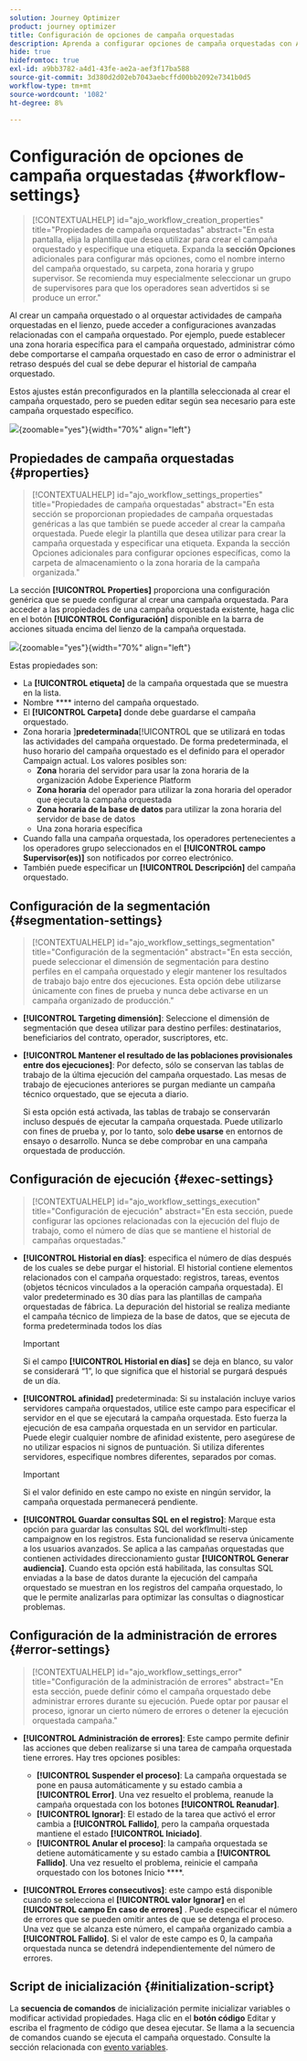 ```yaml
---
solution: Journey Optimizer
product: journey optimizer
title: Configuración de opciones de campaña orquestadas
description: Aprenda a configurar opciones de campaña orquestadas con Adobe Systems Journey Optimizer
hide: true
hidefromtoc: true
exl-id: a9bb3782-a4d1-43fe-ae2a-aef3f17ba588
source-git-commit: 3d380d2d02eb7043aebcffd00bb2092e7341b0d5
workflow-type: tm+mt
source-wordcount: '1082'
ht-degree: 8%

---
```


# Configuración de opciones de campaña orquestadas {#workflow-settings}

>[!CONTEXTUALHELP]
>id="ajo_workflow_creation_properties"
>title="Propiedades de campaña orquestadas"
>abstract="En esta pantalla, elija la plantilla que desea utilizar para crear el campaña orquestado y especifique una etiqueta. Expanda la **sección Opciones** adicionales para configurar más opciones, como el nombre interno del campaña orquestado, su carpeta, zona horaria y grupo supervisor. Se recomienda muy especialmente seleccionar un grupo de supervisores para que los operadores sean advertidos si se produce un error."

Al crear un campaña orquestado o al orquestar actividades de campaña orquestadas en el lienzo, puede acceder a configuraciones avanzadas relacionadas con el campaña orquestado. Por ejemplo, puede establecer una zona horaria específica para el campaña orquestado, administrar cómo debe comportarse el campaña orquestado en caso de error o administrar el retraso después del cual se debe depurar el historial de campaña orquestado.

Estos ajustes están preconfigurados en la plantilla seleccionada al crear el campaña orquestado, pero se pueden editar según sea necesario para este campaña orquestado específico.

![](assets/workflow-settings-button.png){zoomable="yes"}{width="70%" align="left"}

## Propiedades de campaña orquestadas {#properties}

>[!CONTEXTUALHELP]
>id="ajo_workflow_settings_properties"
>title="Propiedades de campaña orquestadas"
>abstract="En esta sección se proporcionan propiedades de campaña orquestadas genéricas a las que también se puede acceder al crear la campaña orquestada. Puede elegir la plantilla que desea utilizar para crear la campaña orquestada y especificar una etiqueta. Expanda la sección Opciones adicionales para configurar opciones específicas, como la carpeta de almacenamiento o la zona horaria de la campaña organizada."

La sección **[!UICONTROL Properties]** proporciona una configuración genérica que se puede configurar al crear una campaña orquestada. Para acceder a las propiedades de una campaña orquestada existente, haga clic en el botón **[!UICONTROL Configuración]** disponible en la barra de acciones situada encima del lienzo de la campaña orquestada.


![](assets/workflow-settings.png){zoomable="yes"}{width="70%" align="left"}


Estas propiedades son:

* La **[!UICONTROL etiqueta]** de la campaña orquestada que se muestra en la lista.
* Nombre **** interno del campaña orquestado.
* El **[!UICONTROL Carpeta]** donde debe guardarse el campaña orquestado.
* Zona horaria ]**predeterminada**[!UICONTROL que se utilizará en todas las actividades del campaña orquestado. De forma predeterminada, el huso horario del campaña orquestado es el definido para el operador Campaign actual.
Los valores posibles son:
   * **Zona** horaria del servidor para usar la zona horaria de la organización Adobe Experience Platform
   * **Zona horaria** del operador para utilizar la zona horaria del operador que ejecuta la campaña orquestada
   * **Zona horaria de la base de datos** para utilizar la zona horaria del servidor de base de datos
   * Una zona horaria específica
* Cuando falla una campaña orquestada, los operadores pertenecientes a los operadores grupo seleccionados en el **[!UICONTROL campo Supervisor(es)]** son notificados por correo electrónico.
* También puede especificar un **[!UICONTROL Descripción]** del campaña orquestado.

## Configuración de la segmentación  {#segmentation-settings}

>[!CONTEXTUALHELP]
>id="ajo_workflow_settings_segmentation"
>title="Configuración de la segmentación"
>abstract="En esta sección, puede seleccionar el dimensión de segmentación para destino perfiles en el campaña orquestado y elegir mantener los resultados de trabajo bajo entre dos ejecuciones. Esta opción debe utilizarse únicamente con fines de prueba y nunca debe activarse en un campaña organizado de producción."

* **[!UICONTROL Targeting dimensión]**: Seleccione el dimensión de segmentación que desea utilizar para destino perfiles: destinatarios, beneficiarios del contrato, operador, suscriptores, etc.

* **[!UICONTROL Mantener el resultado de las poblaciones provisionales entre dos ejecuciones]**: Por defecto, sólo se conservan las tablas de trabajo de la última ejecución del campaña orquestado. Las mesas de trabajo de ejecuciones anteriores se purgan mediante un campaña técnico orquestado, que se ejecuta a diario.

  Si esta opción está activada, las tablas de trabajo se conservarán incluso después de ejecutar la campaña orquestada. Puede utilizarlo con fines de prueba y, por lo tanto, solo **debe usarse** en entornos de ensayo o desarrollo. Nunca se debe comprobar en una campaña orquestada de producción.

## Configuración de ejecución  {#exec-settings}

>[!CONTEXTUALHELP]
>id="ajo_workflow_settings_execution"
>title="Configuración de ejecución"
>abstract="En esta sección, puede configurar las opciones relacionadas con la ejecución del flujo de trabajo, como el número de días que se mantiene el historial de campañas orquestadas."

* **[!UICONTROL Historial en días]**: especifica el número de días después de los cuales se debe purgar el historial. El historial contiene elementos relacionados con el campaña orquestado: registros, tareas, eventos (objetos técnicos vinculados a la operación campaña orquestada). El valor predeterminado es 30 días para las plantillas de campaña orquestadas de fábrica. La depuración del historial se realiza mediante el campaña técnico de limpieza de la base de datos, que se ejecuta de forma predeterminada todos los días

  >[!IMPORTANT]
  >
  >Si el campo **[!UICONTROL Historial en días]** se deja en blanco, su valor se considerará “1”, lo que significa que el historial se purgará después de un día.

* **[!UICONTROL afinidad]** predeterminada: Si su instalación incluye varios servidores campaña orquestados, utilice este campo para especificar el servidor en el que se ejecutará la campaña orquestada. Esto fuerza la ejecución de esa campaña orquestada en un servidor en particular. Puede elegir cualquier nombre de afinidad existente, pero asegúrese de no utilizar espacios ni signos de puntuación. Si utiliza diferentes servidores, especifique nombres diferentes, separados por comas.

  >[!IMPORTANT]
  >
  >Si el valor definido en este campo no existe en ningún servidor, la campaña orquestada permanecerá pendiente.


* **[!UICONTROL Guardar consultas SQL en el registro]**: Marque esta opción para guardar las consultas SQL del workflmulti-step campaignow en los registros. Esta funcionalidad se reserva únicamente a los usuarios avanzados. Se aplica a las campañas orquestadas que contienen actividades direccionamiento gustar **[!UICONTROL Generar audiencia]**. Cuando esta opción está habilitada, las consultas SQL enviadas a la base de datos durante la ejecución del campaña orquestado se muestran en los registros del campaña orquestado, lo que le permite analizarlas para optimizar las consultas o diagnosticar problemas.

## Configuración de la administración de errores  {#error-settings}

>[!CONTEXTUALHELP]
>id="ajo_workflow_settings_error"
>title="Configuración de la administración de errores"
>abstract="En esta sección, puede definir cómo el campaña orquestado debe administrar errores durante su ejecución. Puede optar por pausar el proceso, ignorar un cierto número de errores o detener la ejecución orquestada campaña."

* **[!UICONTROL Administración de errores]**: Este campo permite definir las acciones que deben realizarse si una tarea de campaña orquestada tiene errores. Hay tres opciones posibles:

   * **[!UICONTROL Suspender el proceso]**: La campaña orquestada se pone en pausa automáticamente y su estado cambia a **[!UICONTROL Error]**. Una vez resuelto el problema, reanude la campaña orquestada con los botones **[!UICONTROL Reanudar]**.
   * **[!UICONTROL Ignorar]**: El estado de la tarea que activó el error cambia a **[!UICONTROL Fallido]**, pero la campaña orquestada mantiene el estado **[!UICONTROL Iniciado]**. <!-- TO ADD ONCE SCHEUDLER IS AVAILABLE This configuration is relevant for recurring tasks: if the branch includes a scheduler, it will start normally next time the workflow is executed.-->
   * **[!UICONTROL Anular el proceso]**: la campaña orquestada se detiene automáticamente y su estado cambia a **[!UICONTROL Fallido]**. Una vez resuelto el problema, reinicie el campaña orquestado con los botones Inicio ****.

* **[!UICONTROL Errores consecutivos]**: este campo está disponible cuando se selecciona el **[!UICONTROL valor Ignorar]** en el **[!UICONTROL campo En caso de errores]** . Puede especificar el número de errores que se pueden omitir antes de que se detenga el proceso. Una vez que se alcanza este número, el campaña organizado cambia a **[!UICONTROL Fallido]**. Si el valor de este campo es 0, la campaña orquestada nunca se detendrá independientemente del número de errores.

## Script de inicialización {#initialization-script}

La **secuencia de comandos** de inicialización permite inicializar variables o modificar actividad propiedades. Haga clic en el **botón código** Editar y escriba el fragmento de código que desea ejecutar. Se llama a la secuencia de comandos cuando se ejecuta el campaña orquestado. Consulte la sección relacionada con [evento variables](event-variables.md).
